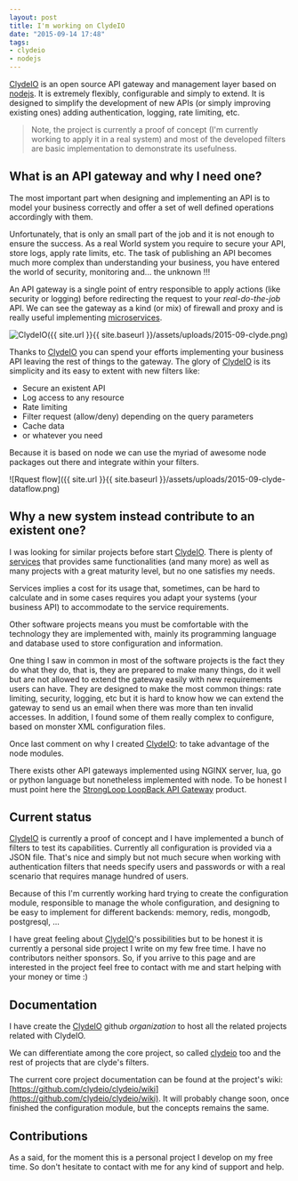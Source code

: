 ```yaml
---
layout: post
title: I'm working on ClydeIO
date: "2015-09-14 17:48"
tags:
- clydeio
- nodejs
---
```


[ClydeIO][clydeio] is an open source API gateway and management layer based on [nodejs](https://nodejs.org/). It is extremely flexibly, configurable and simply to extend. It is designed to simplify the development of new APIs (or simply improving existing ones) adding authentication, logging, rate limiting, etc.

> Note, the project is currently a proof of concept (I'm currently working to apply it in a real system) and most of the developed filters are basic implementation to demonstrate its usefulness.


## What is an API gateway and why I need one?

The most important part when designing and implementing an API is to model your business correctly and offer a set of well defined operations accordingly with them.

Unfortunately, that is only an small part of the job and it is not enough to ensure the success. As a real World system you require to secure your API, store logs, apply rate limits, etc. The task of publishing an API becomes much more complex than understanding your business, you have entered the world of security, monitoring and... the unknown !!!

An API gateway is a single point of entry responsible to apply actions (like security or logging) before redirecting the request to your *real-do-the-job* API. We can see the gateway as a kind (or mix) of firewall and proxy and is really useful implementing [microservices](http://microservices.io/patterns/apigateway.html).

![ClydeIO]({{ site.url }}{{ site.baseurl }}/assets/uploads/2015-09-clyde.png)

Thanks to [ClydeIO][clydeio] you can spend your efforts implementing your business API leaving the rest of things to the gateway. The glory of [ClydeIO][clydeio] is its simplicity and its easy to extent with new filters like:

- Secure an existent API
- Log access to any resource
- Rate limiting
- Filter request (allow/deny) depending on the query parameters
- Cache data
- or whatever you need

 Because it is based on node we can use the myriad of awesome node packages out there and integrate within your filters.

![Rquest flow]({{ site.url }}{{ site.baseurl }}/assets/uploads/2015-09-clyde-dataflow.png)


## Why a new system instead contribute to an existent one?

I was looking for similar projects before start [ClydeIO][clydeio]. There is plenty of [services](http://apievangelist.com/2014/10/05/taking-a-fresh-look-at-what-open-source-api-management-architecture-is-available/) that provides same functionalities (and many more) as well as many projects with a great maturity level, but no one satisfies my needs.

Services implies a cost for its usage that, sometimes, can be hard to calculate and in some cases requires you adapt your systems (your business API) to accommodate to the service requirements.

Other software projects means you must be comfortable with the technology they are implemented with, mainly its programming language and database used to store configuration and information.

One thing I saw in common in most of the software projects is the fact they do what they do, that is, they are prepared to make many things, do it well but are not allowed to extend the gateway easily with new requirements users can have. They are designed to make the most common things: rate limiting, security, logging, etc but it is hard to know how we can extend the gateway to send us an email when there was more than ten invalid accesses. In addition, I found some of them really complex to configure, based on monster XML configuration files.

Once last comment on why I created [ClydeIO][clydeio]: to take advantage of the node modules.

There exists other API gateways implemented using NGINX server, lua, go or python language but nonetheless implemented with node. To be honest I must point here the [StrongLoop LoopBack API Gateway](https://strongloop.com/strongblog/open-source-node-js-api-gateway/) product.


## Current status

[ClydeIO][clydeio] is currently a proof of concept and I have implemented a bunch of filters to test its capabilities. Currently all configuration is provided via a JSON file. That's nice and simply but not much secure when working with authentication filters that needs specify users and passwords or with a real scenario that requires manage hundred of users.

Because of this I'm currently working hard trying to create the configuration module, responsible to manage the whole configuration, and designing to be easy to implement for different backends: memory, redis, mongodb, postgresql, ...

I have great feeling about [ClydeIO][clydeio]'s possibilities but to be honest it is currently a personal side project I write on my few free time. I have no contributors neither sponsors. So, if you arrive to this page and are interested in the project feel free to contact with me and start helping with your money or time :)


## Documentation

I have create the [ClydeIO](https://github.com/clydeio) github *organization* to host all the related projects related with ClydeIO.

We can differentiate among the core project, so called [clydeio](https://github.com/clydeio/clydeio) too and the rest of projects that are clyde's filters.

The current core project documentation can be found at the project's wiki: [https://github.com/clydeio/clydeio/wiki](https://github.com/clydeio/clydeio/wiki). It will probably change soon, once finished the configuration module, but the concepts remains the same.


## Contributions

As a said, for the moment this is a personal project I develop on my free time. So don't hesitate to contact with me for any kind of support and help.

[clydeio]: https://github.com/clydeio

